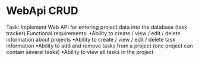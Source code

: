 # WebApi CRUD

Task: Implement Web API for entering project data into the database (task tracker)
Functional requirements:
•Ability to create / view / edit / delete information about projects
•Ability to create / view / edit / delete task information
•Ability to add and remove tasks from a project (one project can contain several tasks)
•Ability to view all tasks in the project
